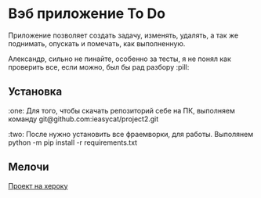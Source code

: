 # Вэб приложение To Do

<p>Приложение позволяет создать задачу, изменять, удалять, а так же поднимать, опускать и помечать, как выполненную.</p>
<p>Александр, сильно не пинайте, особенно за тесты, я не понял как проверить все, если можно, был бы рад разбору :pill:</p>

## Установка

<p>:one: Для того, чтобы скачать репозиторий себе на ПК, выполняем команду git@github.com:ieasycat/project2.git</p>
<p>:two: После нужно установить все фраемворки, для работы. Выполянем python -m pip install -r requirements.txt</p>

## Мелочи

[Проект на хероку](https://tms41-todo.herokuapp.com)
